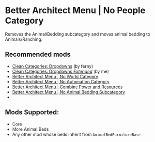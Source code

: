 # Better Architect Menu | No People Category

Removes the Animal/Bedding subcategory and moves animal bedding to Animals/Ranching.

## Recommended mods 
- [Clean Categories: Dropdowns](https://steamcommunity.com/sharedfiles/filedetails/?id=3455529827) (by ferny)
- [Clean Categories: Dropdowns *Extended*](https://github.com/KobeRiddle-dev/Clean-Categories-Dropdowns-Extended) (by me)
- [Better Architect Menu | No World Category]()
- [Better Architect Menu | No Automation Category]()
- [Better Architect Menu | Combine Power and Resources]()
- [Better Architect Menu | No Animal Bedding Subcategory]()
- 

## Mods Supported:

- Core
- More Animal Beds
- Any other mod whose beds inherit from `AnimalBedFurnitureBase`